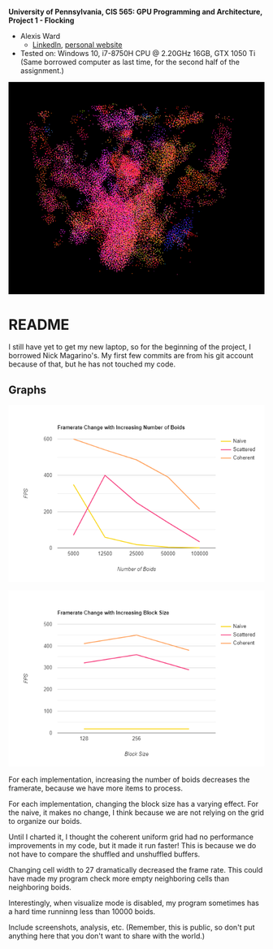 **University of Pennsylvania, CIS 565: GPU Programming and Architecture,
Project 1 - Flocking**

* Alexis Ward
  * [LinkedIn](https://www.linkedin.com/in/alexis-ward47/), [personal website](https://www.alexis-ward.tech/)
* Tested on: Windows 10, i7-8750H CPU @ 2.20GHz 16GB, GTX 1050 Ti (Same borrowed computer as last time, for the second half of the assignment.)

![](images/git1.gif)

# README

I still have yet to get my new laptop, so for the beginning of the project, I borrowed Nick Magarino's. My first few commits are from his git account because of that, but he has not touched my code.

## Graphs

![](images/boidnum.png)

![](images/blocksize.png)

For each implementation, increasing the number of boids decreases the framerate, because we have more items to process.

For each implementation, changing the block size has a varying effect. For the naive, it makes no change, I think because we are not relying on the grid to organize our boids.

Until I charted it, I thought the coherent uniform grid had no performance improvements in my code, but it made it run faster! This is because we do not have to compare the shuffled and unshuffled buffers.

Changing cell width to 27 dramatically decreased the frame rate. This could have made my program check more empty neighboring cells than neighboring boids.



Interestingly, when visualize mode is disabled, my program sometimes has a hard time runninng less than 10000 boids.


Include screenshots, analysis, etc. (Remember, this is public, so don't put
anything here that you don't want to share with the world.)
